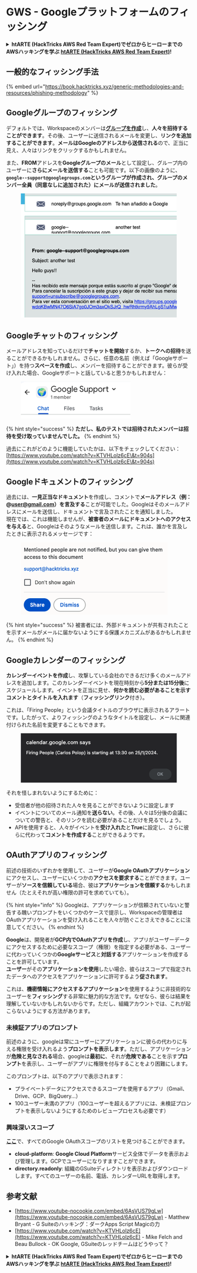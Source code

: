 # GWS - Googleプラットフォームのフィッシング

<details>

<summary><strong>htARTE (HackTricks AWS Red Team Expert)でゼロからヒーローまでのAWSハッキングを学ぶ</strong> <a href="https://training.hacktricks.xyz/courses/arte"><strong>htARTE (HackTricks AWS Red Team Expert)</strong></a><strong>!</strong></summary>

HackTricksをサポートする他の方法:

* **HackTricksにあなたの会社を広告したい**、または**HackTricksをPDFでダウンロードしたい**場合は、[**サブスクリプションプラン**](https://github.com/sponsors/carlospolop)をチェックしてください！
* [**公式PEASS & HackTricksグッズ**](https://peass.creator-spring.com)を入手する
* [**The PEASS Family**](https://opensea.io/collection/the-peass-family)を発見する、私たちの独占的な[**NFTs**](https://opensea.io/collection/the-peass-family)のコレクション
* 💬 [**Discordグループ**](https://discord.gg/hRep4RUj7f)に**参加する**か、[**telegramグループ**](https://t.me/peass)に参加するか、**Twitter** 🐦 [**@carlospolopm**](https://twitter.com/carlospolopm)を**フォローする**。
* **HackTricks**の[**GitHubリポジトリ**](https://github.com/carlospolop/hacktricks)と[**HackTricks Cloud**](https://github.com/carlospolop/hacktricks-cloud)にPRを提出して、あなたのハッキングのコツを共有する。

</details>

## 一般的なフィッシング手法

{% embed url="https://book.hacktricks.xyz/generic-methodologies-and-resources/phishing-methodology" %}

## Googleグループのフィッシング

デフォルトでは、Workspaceのメンバーは[**グループを作成**](https://groups.google.com/all-groups)し、**人々を招待することができます**。その後、ユーザーに送信されるメールを変更し、**リンクを追加することができます**。**メールはGoogleのアドレスから送信される**ので、正当に見え、人々はリンクをクリックするかもしれません。

また、**FROM**アドレスを**Googleグループのメール**として設定し、グループ内のユーザーに**さらにメールを送信する**ことも可能です。以下の画像のように、**`google--support@googlegroups.com`**というグループが作成され、グループのメンバー全員（同意なしに追加された）に**メールが送信されました**。

<figure><img src="../../.gitbook/assets/image.png" alt=""><figcaption></figcaption></figure>

## Googleチャットのフィッシング

メールアドレスを知っているだけで**チャットを開始**するか、**トークへの招待**を送ることができるかもしれません。さらに、任意の名前（例えば「Googleサポート」）を持つ**スペースを作成**し、メンバーを招待することができます。彼らが受け入れた場合、Googleサポートと話していると思うかもしれません：

<figure><img src="../../.gitbook/assets/image (1).png" alt=""><figcaption></figcaption></figure>

{% hint style="success" %}
**ただし、私のテストでは招待されたメンバーは招待を受け取っていませんでした。**
{% endhint %}

過去にこれがどのように機能していたかは、以下をチェックしてください：[https://www.youtube.com/watch?v=KTVHLolz6cE\&t=904s](https://www.youtube.com/watch?v=KTVHLolz6cE\&t=904s)

## Googleドキュメントのフィッシング

過去には、**一見正当なドキュメント**を作成し、コメントで**メールアドレス（例：@user@gmail.com）**を**言及する**ことが可能でした。Googleはそのメールアドレスにメールを送信し、ドキュメントで言及されたことを通知しました。\
現在では、これは機能しませんが、**被害者のメールにドキュメントへのアクセスを与える**と、Googleはそのようなメールを送信します。これは、誰かを言及したときに表示されるメッセージです：

<figure><img src="../../.gitbook/assets/image (2).png" alt=""><figcaption></figcaption></figure>

{% hint style="success" %}
被害者には、外部ドキュメントが共有されたことを示すメールがメールに届かないようにする保護メカニズムがあるかもしれません。
{% endhint %}

## Googleカレンダーのフィッシング

**カレンダーイベントを作成**し、攻撃している会社のできるだけ多くのメールアドレスを追加します。このカレンダーイベントを現在時刻から**5分または15分後**にスケジュールします。イベントを正当に見せ、**何かを読む必要があることを示すコメントとタイトルを入れます**（**フィッシングリンク**付き）。

これは、「Firing People」という会議タイトルのブラウザに表示されるアラートです。したがって、よりフィッシングのようなタイトルを設定し、メールに関連付けられた名前を変更することもできます。

<figure><img src="../../.gitbook/assets/image (3).png" alt=""><figcaption></figcaption></figure>

それを怪しまれないようにするために：

* 受信者が他の招待された人々を見ることができないように設定します
* イベントについてのメール通知を**送らない**。その後、人々は5分後の会議についての警告と、そのリンクを読む必要があることだけを見るでしょう。
* APIを使用すると、人々がイベントを**受け入れた**と**True**に設定し、さらに彼らに代わって**コメントを作成する**ことができるようです。

## OAuthアプリのフィッシング

前述の技術のいずれかを使用して、ユーザーが**Google OAuthアプリケーション**にアクセスし、ユーザーにいくつかの**アクセスを要求する**ことができます。ユーザーが**ソースを信頼している**場合、彼は**アプリケーションを信頼する**かもしれません（たとえそれが高い権限の許可を求めていても）。

{% hint style="info" %}
Googleは、アプリケーションが信頼されていないと警告する醜いプロンプトをいくつかのケースで提示し、Workspaceの管理者はOAuthアプリケーションを受け入れることを人々が防ぐことさえできることに注意してください。
{% endhint %}

**Google**は、開発者が**GCP内でOAuthアプリを作成**し、アプリがユーザーデータにアクセスするために必要なスコープ（権限）を指定する必要がある、ユーザーに代わっていくつかの**Googleサービス**と**対話する**アプリケーションを作成することを許可しています。\
**ユーザー**がその**アプリケーションを使用**したい場合、彼らはスコープで指定されたデータへのアクセスをアプリケーションに許可するよう**促されます**。

これは、**機密情報にアクセスするアプリケーション**を使用するように非技術的なユーザーを**フィッシング**する非常に魅力的な方法です。なぜなら、彼らは結果を理解していないかもしれないからです。ただし、組織アカウントでは、これが起こらないようにする方法があります。

### 未検証アプリのプロンプト

前述のように、googleは常にユーザーにアプリケーションに彼らの代わりに与える権限を受け入れるよう**プロンプトを表示します**。ただし、アプリケーションが**危険と見なされる**場合、googleは**最初に**、それが**危険である**ことを示す**プロンプト**を表示し、ユーザーがアプリに権限を付与することをより困難にします。

このプロンプトは、以下のアプリで表示されます：

* プライベートデータにアクセスできるスコープを使用するアプリ（Gmail、Drive、GCP、BigQuery...）
* 100ユーザー未満のアプリ（100ユーザーを超えるアプリには、未検証プロンプトを表示しないようにするためのレビュープロセスも必要です）

### 興味深いスコープ

[**ここ**](https://developers.google.com/identity/protocols/oauth2/scopes)で、すべてのGoogle OAuthスコープのリストを見つけることができます。

* **cloud-platform**: **Google Cloud Platform**サービス全体でデータを表示および管理します。GCPでユーザーになりすますことができます。
* **directory.readonly**: 組織のGSuiteディレクトリを表示およびダウンロードします。すべてのユーザーの名前、電話、カレンダーURLを取得します。

## 参考文献

* [https://www.youtube-nocookie.com/embed/6AsVUS79gLw](https://www.youtube-nocookie.com/embed/6AsVUS79gLw) - Matthew Bryant - G Suiteのハッキング：ダークApps Script Magicの力
* [https://www.youtube.com/watch?v=KTVHLolz6cE](https://www.youtube.com/watch?v=KTVHLolz6cE) - Mike Felch and Beau Bullock - OK Google, GSuiteのレッドチームはどうやって？

<details>

<summary><strong>htARTE (HackTricks AWS Red Team Expert)でゼロからヒーローまでのAWSハッキングを学ぶ</strong> <a href="https://training.hacktricks.xyz/courses/arte"><strong>htARTE (HackTricks AWS Red Team Expert)</strong></a><strong>!</strong></summary>

HackTricksをサポートする他の方法:

* **HackTricksにあなたの会社を広告したい**、または**HackTricksをPDFでダウンロードしたい**場合は、[**サブスクリプションプラン**](https://github.com/sponsors/carlospolop)をチェックしてください！
* [**公式PEASS & HackTricksグッズ**](https://peass.creator-spring.com)を入手する
* [**The PEASS Family**](https://opensea.io/collection/the-peass-family)を発見する、私たちの独占的な[**NFTs**](https://opensea.io/collection/the-peass-family)のコレクション
* 💬 [**Discordグループ**](https://discord.gg/hRep4RUj7f)に**参加する**か、[**telegramグループ**](https://t.me/peass)に参加するか、**Twitter** 🐦 [**@carlospolopm**](https://twitter.com/carlospolopm)を**フォローする**。
* **HackTricks**の[**GitHubリポジトリ**](https://github.com/carlospolop/hacktricks)と[**HackTricks Cloud**](https://github.com/carlospolop/hacktricks-cloud)にPRを提出して、あなたのハッキングのコツを共有する。

</details>
